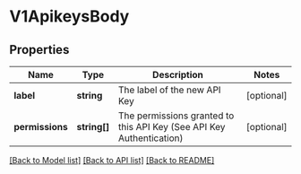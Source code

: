 # V1ApikeysBody

## Properties
Name | Type | Description | Notes
------------ | ------------- | ------------- | -------------
**label** | **string** | The label of the new API Key | [optional] 
**permissions** | **string[]** | The permissions granted to this API Key (See API Key Authentication) | [optional] 

[[Back to Model list]](../../README.md#documentation-for-models) [[Back to API list]](../../README.md#documentation-for-api-endpoints) [[Back to README]](../../README.md)

